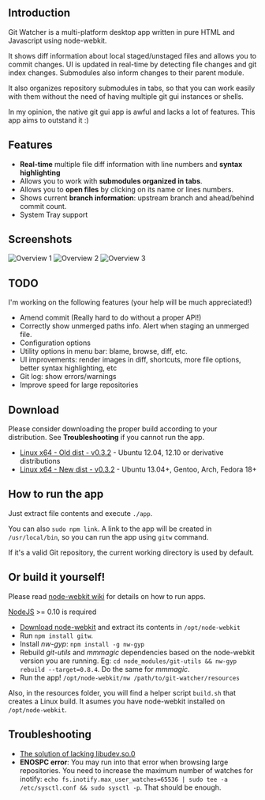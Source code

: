 ## Introduction

Git Watcher is a multi-platform desktop app written in pure HTML and Javascript using node-webkit.

It shows diff information about local staged/unstaged files and allows you to commit changes. UI is updated in real-time by detecting file changes and git index changes. Submodules also inform changes to their parent module.

It also organizes repository submodules in tabs, so that you can work easily with them without the need of having multiple git gui instances or shells.

In my opinion, the native git gui app is awful and lacks a lot of features. This app aims to outstand it :)

## Features

* **Real-time** multiple file diff information with line numbers and **syntax highlighting**
* Allows you to work with **submodules organized in tabs**.
* Allows you to **open files** by clicking on its name or lines numbers.
* Shows current **branch information**: upstream branch and ahead/behind commit count.
* System Tray support

## Screenshots
![Overview 1](http://screencloud.net/img/screenshots/d10102d44ddc040b2adb891b0ffdbffd.png)
![Overview 2](http://screencloud.net/img/screenshots/91176b2babb1b4df89a6b3ca0347a620.png)
![Overview 3](http://screencloud.net/img/screenshots/5b081d51fd0e1bef058ce68e73a832db.png)

## TODO

I'm working on the following features
(your help will be much appreciated!)

* Amend commit (Really hard to do without a proper API!)
* Correctly show unmerged paths info. Alert when staging an unmerged file.
* Configuration options
* Utility options in menu bar: blame, browse, diff, etc.
* UI improvements: render images in diff, shortcuts, more file options, better syntax highlighting, etc
* Git log: show errors/warnings
* Improve speed for large repositories

## Download

Please consider downloading the proper build according to your distribution. See __Troubleshooting__ if you cannot run the app.

* [Linux x64 - Old dist - v0.3.2](https://mega.co.nz/#!6RJzlTrL!1f7TkRzAuDK6KAQy3fpYFzGUqz5yqgfESj_BB2-NjQY) - Ubuntu 12.04, 12.10 or derivative distributions
* [Linux x64 - New dist - v0.3.2](https://mega.co.nz/#!zQhjSBZT!Mxz8HoeCqcTdGIMcsMA27dA3epMxZ7pQMYLuxLdBxCM) - Ubuntu 13.04+, Gentoo, Arch, Fedora 18+

## How to run the app

Just extract file contents and execute `./app`.

You can also `sudo npm link`. A link to the app will be created in `/usr/local/bin`, so you can run the app using `gitw` command.

If it's a valid Git repository, the current working directory is used by default.

## Or build it yourself!

Please read [node-webkit wiki](https://github.com/rogerwang/node-webkit/wiki) for details on how to run apps.

[NodeJS](http://nodejs.org/download/) >= 0.10 is required

* [Download node-webkit](https://github.com/rogerwang/node-webkit#downloads) and extract its contents in `/opt/node-webkit`
* Run `npm install gitw`.
* Install *nw-gyp*: `npm install -g nw-gyp`
* Rebuild *git-utils* and *mmmagic* dependencies based on the node-webkit version you are running. Eg: `cd node_modules/git-utils && nw-gyp rebuild --target=0.8.4`. Do the same for *mmmagic*.
* Run the app! `/opt/node-webkit/nw /path/to/git-watcher/resources`

Also, in the resources folder, you will find a helper script `build.sh` that creates a Linux build. It asumes you have node-webkit installed on `/opt/node-webkit`.

## Troubleshooting

* [The solution of lacking libudev.so.0](https://github.com/rogerwang/node-webkit/wiki/The-solution-of-lacking-libudev.so.0)
* __ENOSPC error__: You may run into that error when browsing large repositories. You need to increase the maximum number of watches for inotify: `echo fs.inotify.max_user_watches=65536 | sudo tee -a /etc/sysctl.conf && sudo sysctl -p`. That should be enough.
